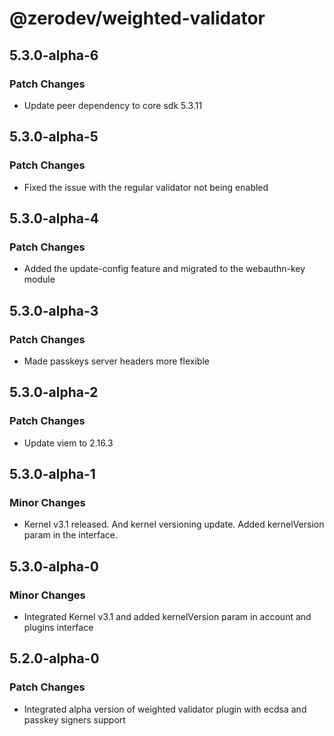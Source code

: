 # @zerodev/weighted-validator

## 5.3.0-alpha-6

### Patch Changes

- Update peer dependency to core sdk 5.3.11

## 5.3.0-alpha-5

### Patch Changes

- Fixed the issue with the regular validator not being enabled

## 5.3.0-alpha-4

### Patch Changes

- Added the update-config feature and migrated to the webauthn-key module

## 5.3.0-alpha-3

### Patch Changes

- Made passkeys server headers more flexible

## 5.3.0-alpha-2

### Patch Changes

- Update viem to 2.16.3

## 5.3.0-alpha-1

### Minor Changes

- Kernel v3.1 released. And kernel versioning update. Added kernelVersion param in the interface.

## 5.3.0-alpha-0

### Minor Changes

- Integrated Kernel v3.1 and added kernelVersion param in account and plugins interface

## 5.2.0-alpha-0

### Patch Changes

- Integrated alpha version of weighted validator plugin with ecdsa and passkey signers support
